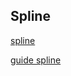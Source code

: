 
## Spline

[spline](https://spline.design/)

[guide spline](https://youtube.com/@splinetool?si=doTWbakz8YX5DXd9)
